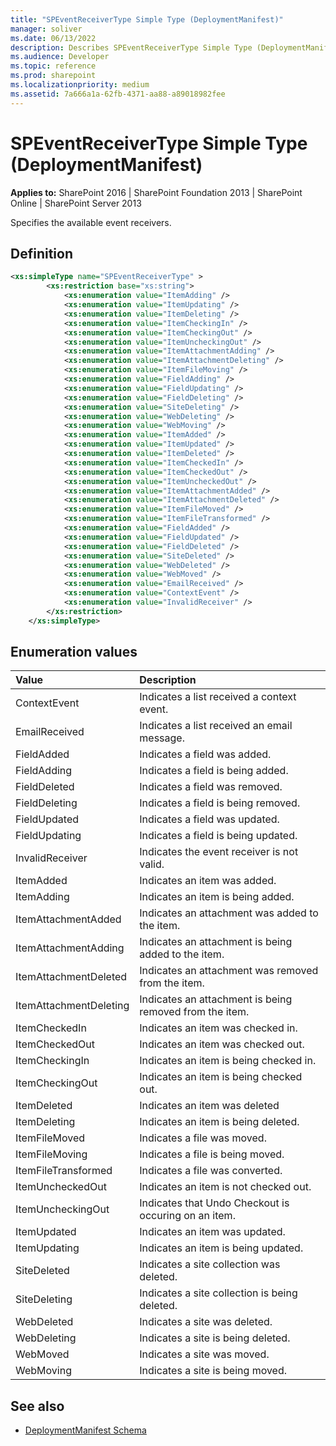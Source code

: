 ```yaml
---
title: "SPEventReceiverType Simple Type (DeploymentManifest)"
manager: soliver
ms.date: 06/13/2022
description: Describes SPEventReceiverType Simple Type (DeploymentManifest) and includes information on elements and attributes.
ms.audience: Developer
ms.topic: reference
ms.prod: sharepoint
ms.localizationpriority: medium
ms.assetid: 7a666a1a-62fb-4371-aa88-a89018982fee
---
```


# SPEventReceiverType Simple Type (DeploymentManifest)

**Applies to:** SharePoint 2016 | SharePoint Foundation 2013 | SharePoint Online | SharePoint Server 2013 
  
Specifies the available event receivers.

## Definition

```XML
<xs:simpleType name="SPEventReceiverType" >
        <xs:restriction base="xs:string">
            <xs:enumeration value="ItemAdding" />
            <xs:enumeration value="ItemUpdating" />
            <xs:enumeration value="ItemDeleting" />
            <xs:enumeration value="ItemCheckingIn" />
            <xs:enumeration value="ItemCheckingOut" />
            <xs:enumeration value="ItemUncheckingOut" />
            <xs:enumeration value="ItemAttachmentAdding" />
            <xs:enumeration value="ItemAttachmentDeleting" />
            <xs:enumeration value="ItemFileMoving" />
            <xs:enumeration value="FieldAdding" />
            <xs:enumeration value="FieldUpdating" />
            <xs:enumeration value="FieldDeleting" />
            <xs:enumeration value="SiteDeleting" />
            <xs:enumeration value="WebDeleting" />
            <xs:enumeration value="WebMoving" />
            <xs:enumeration value="ItemAdded" />
            <xs:enumeration value="ItemUpdated" />
            <xs:enumeration value="ItemDeleted" />
            <xs:enumeration value="ItemCheckedIn" />
            <xs:enumeration value="ItemCheckedOut" />
            <xs:enumeration value="ItemUncheckedOut" />
            <xs:enumeration value="ItemAttachmentAdded" />
            <xs:enumeration value="ItemAttachmentDeleted" />
            <xs:enumeration value="ItemFileMoved" />
            <xs:enumeration value="ItemFileTransformed" />
            <xs:enumeration value="FieldAdded" />
            <xs:enumeration value="FieldUpdated" />
            <xs:enumeration value="FieldDeleted" />
            <xs:enumeration value="SiteDeleted" />
            <xs:enumeration value="WebDeleted" />
            <xs:enumeration value="WebMoved" />
            <xs:enumeration value="EmailReceived" />
            <xs:enumeration value="ContextEvent" />
            <xs:enumeration value="InvalidReceiver" />
        </xs:restriction>
    </xs:simpleType>

```

## Enumeration values

|**Value**|**Description**|
|:-----|:-----|
|ContextEvent  <br/> |Indicates a list received a context event.  <br/> |
|EmailReceived  <br/> |Indicates a list received an email message.  <br/> |
|FieldAdded  <br/> |Indicates a field was added.  <br/> |
|FieldAdding  <br/> |Indicates a field is being added.  <br/> |
|FieldDeleted  <br/> |Indicates a field was removed.  <br/> |
|FieldDeleting  <br/> |Indicates a field is being removed.  <br/> |
|FieldUpdated  <br/> |Indicates a field was updated.  <br/> |
|FieldUpdating  <br/> |Indicates a field is being updated.  <br/> |
|InvalidReceiver  <br/> |Indicates the event receiver is not valid.  <br/> |
|ItemAdded  <br/> |Indicates an item was added.  <br/> |
|ItemAdding  <br/> |Indicates an item is being added.  <br/> |
|ItemAttachmentAdded  <br/> |Indicates an attachment was added to the item.  <br/> |
|ItemAttachmentAdding  <br/> |Indicates an attachment is being added to the item.  <br/> |
|ItemAttachmentDeleted  <br/> |Indicates an attachment was removed from the item.  <br/> |
|ItemAttachmentDeleting  <br/> |Indicates an attachment is being removed from the item.  <br/> |
|ItemCheckedIn  <br/> |Indicates an item was checked in.  <br/> |
|ItemCheckedOut  <br/> |Indicates an item was checked out.  <br/> |
|ItemCheckingIn  <br/> |Indicates an item is being checked in.  <br/> |
|ItemCheckingOut  <br/> |Indicates an item is being checked out.  <br/> |
|ItemDeleted  <br/> |Indicates an item was deleted  <br/> |
|ItemDeleting  <br/> |Indicates an item is being deleted.  <br/> |
|ItemFileMoved  <br/> |Indicates a file was moved.  <br/> |
|ItemFileMoving  <br/> |Indicates a file is being moved.  <br/> |
|ItemFileTransformed  <br/> |Indicates a file was converted.  <br/> |
|ItemUncheckedOut  <br/> |Indicates an item is not checked out.  <br/> |
|ItemUncheckingOut  <br/> |Indicates that Undo Checkout is occuring on an item.  <br/> |
|ItemUpdated  <br/> |Indicates an item was updated.  <br/> |
|ItemUpdating  <br/> |Indicates an item is being updated.  <br/> |
|SiteDeleted  <br/> |Indicates a site collection was deleted.  <br/> |
|SiteDeleting  <br/> |Indicates a site collection is being deleted.  <br/> |
|WebDeleted  <br/> |Indicates a site was deleted.  <br/> |
|WebDeleting  <br/> |Indicates a site is being deleted.  <br/> |
|WebMoved  <br/> |Indicates a site was moved.  <br/> |
|WebMoving  <br/> |Indicates a site is being moved.  <br/> |
   
## See also

- [DeploymentManifest Schema](deploymentmanifest-schema.md)

